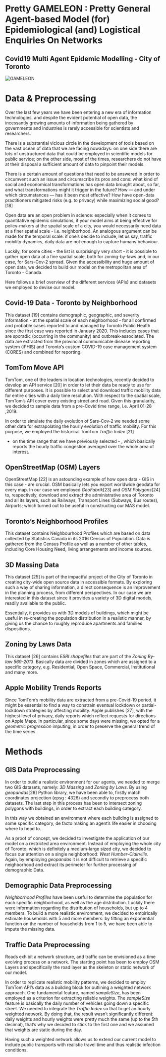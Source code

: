 # Pretty GAMELEON : Pretty General Agent-based Model (for) Epidemiological (and) Logistical Enquiries On Networks
## Covid19 Multi Agent Epidemic Modelling - City of Toronto 

![GAMELEON](https://raw.githubusercontent.com/sazio/GAMELEON/master/Img/GAMELEON.png)

Data & Preprocessing
====================

Over the last few years we have been entering a new era of information
technologies, and despite the evident potential of open data, the
incessantly growing amounts of information being gathered by governments
and industries is rarely accessible for scientists and researchers.

There is a substantial vicious circle in the development of tools based
on the vast ocean of data that we are facing nowadays: on one side there
are lots of unstructured data that could be employed in scientific
models for public service; on the other side, most of the times,
researchers do not have at their disposal a sufficient amount of data to
pinpoint their models.

There is a certain amount of questions that need to be answered in order
to circumvent such an issue and circumscribe its pros and cons: what
kind of social and economical transformations has open data brought
about, so far, and what transformations might it trigger in the future?
How — and under which circumstances — has it been most effective? How
have open-data practitioners mitigated risks (e.g. to privacy) while
maximizing social good? [18]

Open data are an open problem in science: especially when it comes to
quantitative epidemic simulations, if your model aims at being effective
for policy-makers at the spatial scale of a city, you would necessarily
need data at a finer spatial scale - i.e. neighborhood. An analogous
argument can be made for the temporal scale: if one’s decide to include,
let us say, traffic mobility dynamics, daily data are not enough to
capture humans behaviour.

Luckily, for some cities - the list is surprisingly very short - it is
possible to gather open data at a fine spatial scale, both for
zoning-by-laws and, in our case, for Sars-Cov-2 spread. Given the
accessibility and huge amount of open data, we decided to build our
model on the metropolitan area of Toronto - Canada.

Here follows a brief overview of the different services (APIs) and
datasets we employed to devise our model.

Covid-19 Data - Toronto by Neighborhood
---------------------------------------

This dataset [19] contains demographic, geographic, and severity
information - at the spatial scale of each neighborhood - for all
confirmed and probable cases reported to and managed by Toronto Public
Health since the first case was reported in January 2020. This includes
cases that are sporadic (occurring in the community) and
outbreak-associated. The data are extracted from the provincial
communicable disease reporting system (iPHIS) and Toronto’s custom
COVID-19 case management system (CORES) and combined for reporting.


TomTom Move API
---------------

TomTom, one of the leaders in location technologies, recently decided to
develop an API service [20] in order to let their data be ready to use
for different purposes. It is possible to select and download traffic
mobility data for entire cities with a daily time resolution. With
respect to the spatial scale, TomTom’s API cover every existing street
and road. Given this granularity, we decided to sample data from a
pre-Covid time range, i.e. April 01-28 ,2019.

In order to simulate the daily evolution of Sars-Cov-2 we needed some
other data for extrapolating the hourly evolution of traffic mobility.
For this purpose, we employed the historical TomTom *Traffic Index* [21]
- on the time range that we have previously selected - , which basically
reports the hourly traffic congestion averaged over the whole area of
interest.

OpenStreetMap (OSM) Layers
--------------------------

OpenStreetMap [22] is an astounding example of how open data - GIS in
this case - are crucial. OSM basically lets you export worldwide geodata
for every map. In our case we employed *GeoFabrik*[23] and *OSM
Polygons*[24] to, respectively, download and extract the administrative
area of Toronto and all its layers, such as Railways, Transport Lines
(Subways, Bus routes), Airports; which turned out to be useful in
constructing our MAS model.

Toronto’s Neighborhood Profiles
-------------------------------

This dataset contains Neighbourhood Profiles which are based on data
collected by Statistics Canada in its 2016 Census of Population. Data is
gathered from the Census Profile as well as a number of other tables,
including Core Housing Need, living arrangements and income sources.

3D Massing Data
---------------

This dataset [25] is part of the impactful project of the City of
Toronto in creating city-wide open source data in accessible formats. By
exploring such a way of sharing information, a direct consequence is an
improvement in the planning process, from different perspectives. In our
case we are interested in this dataset since it provides a variety of 3D
digital models, readily available to the public.

Essentially, it provides us with 3D models of buildings, which might be
useful in re-creating the population distribution in a realistic manner,
by giving us the chance to roughly reproduce apartments and families
dispositions.

Zoning by Laws Data
-------------------

This dataset [26] contains *ESRI shapefiles* that are part of the
*Zoning By-law 569-2013*. Basically data are divided in zones which are
assigned to a specific category, e.g. Residential, Open Space,
Commercial, Institutional and many more.

Apple Mobility Trends Reports
-----------------------------

Since TomTom’s mobility data are extracted from a pre-Covid-19 period,
it might be essential to find a way to constrain eventual lockdown or
partial-lockdown strategies by affecting mobility. Apple publishes [27],
with the highest level of privacy, daily reports which reflect requests
for directions on Apple Maps. In particular, since some days were
missing, we opted for a *geometric progression* imputing, in order to
preserve the general trend of the time series.

Methods
=======

GIS Data Preprocessing
----------------------

In order to build a realistic environment for our agents, we needed to
merge two GIS datasets, namely: *3D Massing* and *Zoning by Laws*. By
using *geopandas*[28] Python library, we have been able to, firstly
match coordinates projection (epsg : 4326) and secondly to preprocess
both datasets. The last step in this process has been to intersect
zoning polygons with buildings, in order to extract each building
category.

In this way we obtained an environment where each building is assigned
to some specific category, de facto making an agent’s life easier in
choosing where to head to.


As a proof of concept, we decided to investigate the application of our
model on a restricted area environment. Instead of employing the whole
city of Toronto, which is definitely a medium-large sized city, we
decided to focus our attention on a single neighborhood: *West
Humber-Clairville*. Again, by employing *geopandas* it is not difficult
to retrieve a specific neighborhood and extract its perimeter for
further processing of demographic Data.

Demographic Data Preprocessing
------------------------------

*Neighborhood Profiles* have been useful to determine the population for
each specific neighborhood, as well as the age distribution. Luckily
there were information regarding the distribution of households, but up
to 4 members. To build a more realistic environment, we decided to
empirically estimate households with 5 and more members: by fitting an
exponential function on the number of households from 1 to 5, we have
been able to impute the missing data.

Traffic Data Preprocessing
--------------------------

Roads exhibit a network structure, and traffic can be envisioned as a
time evolving process on a network. The starting point has been to
employ OSM Layers and specifically the road layer as the skeleton or
static network of our model.

In order to replicate realistic mobility patterns, we decided to employ
TomTom API’s data as a building block for outlining a weighted network
approach. One fundamental feature, named *sampleSize*, has been employed
as a criterion for extracting reliable weights. The *sampleSize* feature
is basically the daily number of vehicles going down a specific street.
We needed to integrate the *Traffic Index* so that to get an hourly
weighted network. By doing that, the result wasn’t significantly
different: daily weights and hourly weights were pretty much the same
(up to the 5th decimal), that’s why we decided to stick to the first one
and we assumed that weights are static during the day.

Having such a weighted network allows us to extend our current model to
include public transports with realistic travel time and thus realistic
infection conditions.

